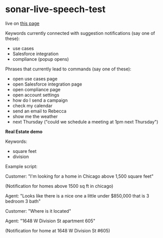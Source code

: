 # sonar-live-speech-test
 
live on <a href="https://dhotlo2.github.io/sonar-live-speech-test/" target=_blank> this page</a>

Keywords currently connected with suggestion notifications (say one of these):
- use cases
- Salesforce integration
- compliance (popup opens)

Phrases that currently lead to commands (say one of these):
- open use cases page
- open Salesforce integration page
- open compliance page
- open account settings
- how do I send a campaign
- check my calendar
- send an email to Rebecca
- show me the weather
- next Thursday ("could we schedule a meeting at 1pm next Thursday")

<strong>Real Estate demo</strong>

Keywords:
- square feet
- division

Example script:

Customer: "I'm looking for a home in Chicago above 1,500 square feet"

(Notification for homes above 1500 sq ft in chicago)

Agent: "Looks like there is a nice one a little under $850,000 that is 3 bedroom 3 bath"

Customer: "Where is it located"

Agent: "1648 W Division St apartment 605"

(Notification for home at 1648 W Division St #605)